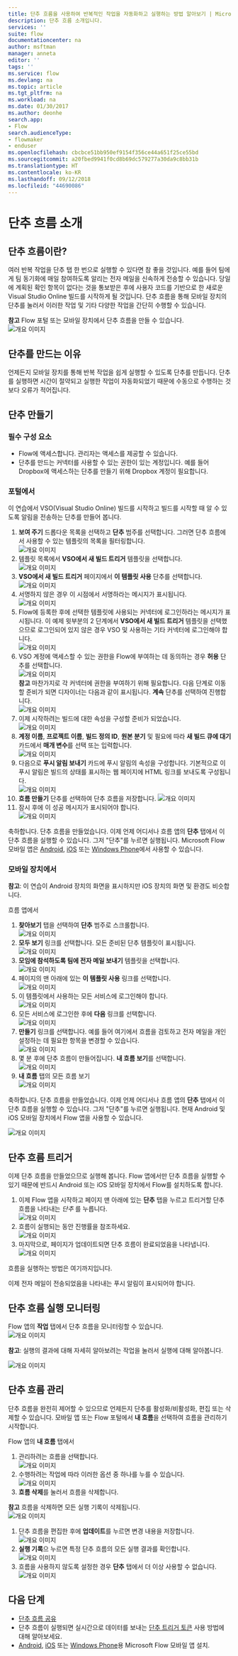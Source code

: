 ```yaml
---
title: 단추 흐름을 사용하여 반복적인 작업을 자동화하고 실행하는 방법 알아보기 | Microsoft Docs
description: 단추 흐름 소개입니다.
services: ''
suite: flow
documentationcenter: na
author: msftman
manager: anneta
editor: ''
tags: ''
ms.service: flow
ms.devlang: na
ms.topic: article
ms.tgt_pltfrm: na
ms.workload: na
ms.date: 01/30/2017
ms.author: deonhe
search.app:
- Flow
search.audienceType:
- flowmaker
- enduser
ms.openlocfilehash: cbcbce51bb950ef9154f356ce44a651f25ce55bd
ms.sourcegitcommit: a20fbed9941f0cd8b69dc579277a30da9c8bb31b
ms.translationtype: HT
ms.contentlocale: ko-KR
ms.lasthandoff: 09/12/2018
ms.locfileid: "44690086"
---
```

# <a name="introducing-button-flows"></a>단추 흐름 소개
## <a name="what-are-button-flows"></a>단추 흐름이란?
여러 반복 작업을 단추 탭 한 번으로 실행할 수 있다면 참 좋을 것입니다. 예를 들어 팀에게 팀 동기화에 매일 참여하도록 알리는 전자 메일을 신속하게 전송할 수 있습니다. 당일에 계획된 확인 항목이 없다는 것을 통보받은 후에 사용자 코드를 기반으로 한 새로운 Visual Studio Online 빌드를 시작하게 될 것입니다. 단추 흐름을 통해 모바일 장치의 단추를 눌러서 이러한 작업 및 기타 다양한 작업을 간단히 수행할 수 있습니다.

**참고** Flow 포털 또는 모바일 장치에서 단추 흐름을 만들 수 있습니다.  
  ![개요 이미지](./media/introduction-to-button-flows/buttons-montage.png)  

## <a name="why-create-buttons"></a>단추를 만드는 이유
언제든지 모바일 장치를 통해 반복 작업을 쉽게 실행할 수 있도록 단추를 만듭니다. 단추를 실행하면 시간이 절약되고 실행한 작업이 자동화되었기 때문에 수동으로 수행하는 것보다 오류가 적어집니다.  

## <a name="create-a-button"></a>단추 만들기
### <a name="prerequisites"></a>필수 구성 요소
* Flow에 액세스합니다. 관리자는 액세스를 제공할 수 있습니다.
* 단추를 만드는 커넥터를 사용할 수 있는 권한이 있는 계정입니다. 예를 들어 Dropbox에 액세스하는 단추를 만들기 위해 Dropbox 계정이 필요합니다.

### <a name="from-the-portal"></a>포털에서
이 연습에서 VSO(Visual Studio Online) 빌드를 시작하고 빌드를 시작할 때 알 수 있도록 알림을 전송하는 단추를 만들어 봅니다.  

1. **보여 주기** 드롭다운 목록을 선택하고 **단추** 범주를 선택합니다. 그러면 단추 흐름에서 사용할 수 있는 템플릿의 목록을 필터링합니다.  
   ![개요 이미지](./media/introduction-to-button-flows/create-button-1.png)   
2. 템플릿 목록에서 **VSO에서 새 빌드 트리거** 템플릿을 선택합니다.  
   ![개요 이미지](./media/introduction-to-button-flows/create-button-2.png)  
3. **VSO에서 새 빌드 트리거** 페이지에서 **이 템플릿 사용** 단추를 선택합니다.   
   ![개요 이미지](./media/introduction-to-button-flows/create-button-3.png)  
4. 서명하지 않은 경우 이 시점에서 서명하라는 메시지가 표시됩니다.  
   ![개요 이미지](./media/introduction-to-button-flows/create-button-4.png)  
5. Flow에 등록한 후에 선택한 템플릿에 사용되는 커넥터에 로그인하라는 메시지가 표시됩니다. 이 예제 윗부분의 2 단계에서 **VSO에서 새 빌드 트리거** 템플릿을 선택했으므로 로그인되어 있지 않은 경우 VSO 및 사용하는 기타 커넥터에 로그인해야 합니다.  
   ![개요 이미지](./media/introduction-to-button-flows/create-button-pre-req-1.png)    
6. VSO 계정에 액세스할 수 있는 권한을 Flow에 부여하는 데 동의하는 경우 **허용** 단추를 선택합니다.  
   ![개요 이미지](./media/introduction-to-button-flows/create-button-5.png)   
   **참고** 마찬가지로 각 커넥터에 권한을 부여하기 위해 필요합니다. 다음 단계로 이동할 준비가 되면 디자이너는 다음과 같이 표시됩니다. **계속** 단추를 선택하여 진행합니다.  
   ![개요 이미지](./media/introduction-to-button-flows/create-button-6.png)   
7. 이제 시작하려는 빌드에 대한 속성을 구성할 준비가 되었습니다.    
   ![개요 이미지](./media/introduction-to-button-flows/create-button-7.png)  
8. **계정 이름**, **프로젝트 이름**, **빌드 정의 ID**, **원본 분기** 및 필요에 따라 **새 빌드 큐에 대기** 카드에서 **매개 변수**를 선택 또는 입력합니다.    
   ![개요 이미지](./media/introduction-to-button-flows/create-button-8.png)  
9. 다음으로 **푸시 알림 보내기** 카드에 푸시 알림의 속성을 구성합니다. 기본적으로 이 푸시 알림은 빌드의 상태를 표시하는 웹 페이지에 HTML 링크를 보내도록 구성됩니다.  
   ![개요 이미지](./media/introduction-to-button-flows/create-button-9.png)  
10. **흐름 만들기** 단추를 선택하여 단추 흐름을 저장합니다. ![개요 이미지](./media/introduction-to-button-flows/create-button-10.png)  
11. 잠시 후에 이 성공 메시지가 표시되어야 합니다.  
    ![개요 이미지](./media/introduction-to-button-flows/create-button-11.png)  

축하합니다. 단추 흐름을 만들었습니다. 이제 언제 어디서나 흐름 앱의 **단추** 탭에서 이 단추 흐름을 실행할 수 있습니다. 그저 "단추"를 누르면 실행됩니다. Microsoft Flow 모바일 앱은 [Android](https://aka.ms/flowmobiledocsandroid), [iOS](https://aka.ms/flowmobiledocsios) 또는 [Windows Phone](https://aka.ms/flowmobilewindows)에서 사용할 수 있습니다.

### <a name="from-your-mobile-device"></a>모바일 장치에서
**참고**: 이 연습이 Android 장치의 화면을 표시하지만 iOS 장치의 화면 및 환경도 비슷합니다.

흐름 앱에서

1. **찾아보기** 탭을 선택하여 **단추** 범주로 스크롤합니다.  
   ![개요 이미지](./media/introduction-to-button-flows/create-button-from-mobile-1.png)  
2. **모두 보기** 링크를 선택합니다. 모든 준비된 단추 템플릿이 표시됩니다.     
   ![개요 이미지](./media/introduction-to-button-flows/create-button-from-mobile-2.png)  
3. **모임에 참석하도록 팀에 전자 메일 보내기** 템플릿을 선택합니다.    
   ![개요 이미지](./media/introduction-to-button-flows/create-button-from-mobile-3.png)  
4. 페이지의 맨 아래에 있는 **이 템플릿 사용** 링크를 선택합니다.    
   ![개요 이미지](./media/introduction-to-button-flows/create-button-from-mobile-4.png)  
5. 이 템플릿에서 사용하는 모든 서비스에 로그인해야 합니다.    
   ![개요 이미지](./media/introduction-to-button-flows/create-button-from-mobile-5.png)  
6. 모든 서비스에 로그인한 후에 **다음** 링크를 선택합니다.      
   ![개요 이미지](./media/introduction-to-button-flows/create-button-from-mobile-6.png)  
7. **만들기** 링크를 선택합니다. 예를 들어 여기에서 흐름을 검토하고 전자 메일을 개인 설정하는 데 필요한 항목을 변경할 수 있습니다.        
   ![개요 이미지](./media/introduction-to-button-flows/create-button-from-mobile-7.png)  
8. 몇 분 후에 단추 흐름이 만들어집니다. **내 흐름 보기**를 선택합니다.   
   ![개요 이미지](./media/introduction-to-button-flows/create-button-from-mobile-8.png)  
9. **내 흐름** 탭의 모든 흐름 보기  
   ![개요 이미지](./media/introduction-to-button-flows/create-button-from-mobile-9.png)  

축하합니다. 단추 흐름을 만들었습니다. 이제 언제 어디서나 흐름 앱의 **단추** 탭에서 이 단추 흐름을 실행할 수 있습니다. 그저 "단추"를 누르면 실행됩니다. 현재 Android 및 iOS 모바일 장치에서 Flow 앱을 사용할 수 있습니다.  

![개요 이미지](./media/introduction-to-button-flows/create-button-from-mobile-10.png)  

## <a name="trigger-a-button-flow"></a>단추 흐름 트리거
이제 단추 흐름을 만들었으므로 실행해 봅니다. Flow 앱에서만 단추 흐름을 실행할 수 있기 때문에 반드시 Android 또는 iOS 모바일 장치에서 Flow를 설치하도록 합니다.  

1. 이제 Flow 앱을 시작하고 페이지 맨 아래에 있는 **단추** 탭을 누르고 트리거할 단추 흐름을 나타내는 *단추* 를 누릅니다.  
   ![개요 이미지](./media/introduction-to-button-flows/trigger-button-1.png)   
2. 흐름이 실행되는 동안 진행률을 참조하세요.  
   ![개요 이미지](./media/introduction-to-button-flows/trigger-button-2.png)   
3. 마지막으로, 페이지가 업데이트되면 단추 흐름이 완료되었음을 나타냅니다.  
   ![개요 이미지](./media/introduction-to-button-flows/trigger-button-3.png)   

흐름을 실행하는 방법은 여기까지입니다. 

이제 전자 메일이 전송되었음을 나타내는 푸시 알림이 표시되어야 합니다.  

## <a name="monitor-your-button-flow-runs"></a>단추 흐름 실행 모니터링
Flow 앱의 **작업** 탭에서 단추 흐름을 모니터링할 수 있습니다.   
![개요 이미지](./media/introduction-to-button-flows/create-button-from-mobile-13.png)  

**참고**: 실행의 결과에 대해 자세히 알아보려는 작업을 눌러서 실행에 대해 알아봅니다.  

![개요 이미지](./media/introduction-to-button-flows/activity-details-1.png)  

## <a name="manage-button-flows"></a>단추 흐름 관리
단추 흐름을 완전히 제어할 수 있으므로 언제든지 단추를 활성화/비활성화, 편집 또는 삭제할 수 있습니다. 모바일 앱 또는 Flow 포털에서 **내 흐름**을 선택하여 흐름을 관리하기 시작합니다.    

Flow 앱의 **내 흐름** 탭에서

1. 관리하려는 흐름을 선택합니다.    
   ![개요 이미지](./media/introduction-to-button-flows/trigger-button-4.png)   
2. 수행하려는 작업에 따라 이러한 옵션 중 하나를 누를 수 있습니다.    
   ![개요 이미지](./media/introduction-to-button-flows/manage-flow-1.png)  
3. **흐름 삭제**를 눌러서 흐름을 삭제합니다.  

**참고** 흐름을 삭제하면 모든 실행 기록이 삭제됩니다.   
![개요 이미지](./media/introduction-to-button-flows/manage-flow-2.png)   

1. 단추 흐름을 편집한 후에 **업데이트**를 누르면 변경 내용을 저장합니다.   
   ![개요 이미지](./media/introduction-to-button-flows/manage-flow-3.png)   
2. **실행 기록**으 누르면 특정 단추 흐름의 모든 실행 결과를 확인합니다.    
   ![개요 이미지](./media/introduction-to-button-flows/manage-flow-4.png)  
3. 흐름을 사용하지 않도록 설정한 경우 **단추** 탭에서 더 이상 사용할 수 없습니다.    
   ![개요 이미지](./media/introduction-to-button-flows/manage-flow-5.png)  

## <a name="next-steps"></a>다음 단계
* [단추 흐름 공유](share-buttons.md)
* 단추 흐름이 실행되면 실시간으로 데이터를 보내는 [단추 트리거 토큰](introduction-to-button-trigger-tokens.md) 사용 방법에 대해 알아보세요.
* [Android](https://aka.ms/flowmobiledocsandroid), [iOS](https://aka.ms/flowmobiledocsios) 또는 [Windows Phone](https://aka.ms/flowmobilewindows)용 Microsoft Flow 모바일 앱 설치.

